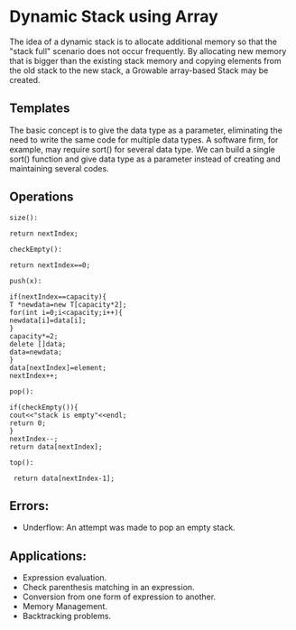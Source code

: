 # Dynamic Stack using Array

The idea of a dynamic stack is to allocate additional memory so that the "stack full" scenario does not occur frequently.
By allocating new memory that is bigger than the existing stack memory and copying elements from the old stack to the new stack, a Growable array-based Stack may be created. 

## Templates

The basic concept is to give the data type as a parameter, eliminating the need to write the same code for multiple data types. A software firm, for example, may require sort() for several data type. We can build a single sort() function and give data type as a parameter instead of creating and maintaining several codes.

## Operations

`size():`

```
return nextIndex;
```
    
`checkEmpty():`

```
return nextIndex==0;        
```
 
`push(x):`

```
if(nextIndex==capacity){
T *newdata=new T[capacity*2];
for(int i=0;i<capacity;i++){
newdata[i]=data[i];
}
capacity*=2;
delete []data;
data=newdata;                   
}        
data[nextIndex]=element;
nextIndex++;
```

`pop():`

```
if(checkEmpty()){
cout<<"stack is empty"<<endl;
return 0;
}
nextIndex--;
return data[nextIndex];
```  
 
`top():`

```
 return data[nextIndex-1];
```
  
## Errors:

- Underflow: An attempt was made to pop an empty stack.

## Applications:

- Expression evaluation.
- Check parenthesis matching in an expression.
- Conversion from one form of expression to another.
- Memory Management.
- Backtracking problems.
  
  
  
    
